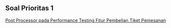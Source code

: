 ## Soal Prioritas 1

[Post Processor pada Performance Testing Fitur Pembelian Tiket Pemesanan](https://docs.google.com/document/d/1jeJ3BKKRRCKi6XfRQWCqExAlXjICbb8EqknUmDGjF1M/edit?usp=sharing)